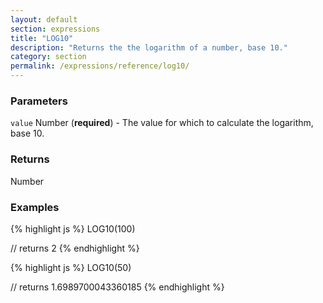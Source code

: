 ```yaml
---
layout: default
section: expressions
title: "LOG10"
description: "Returns the the logarithm of a number, base 10."
category: section
permalink: /expressions/reference/log10/
---
```


### Parameters

`value` Number (__required__) - The value for which to calculate the logarithm, base 10.

### Returns

Number

### Examples

{% highlight js %}
LOG10(100)

// returns 2
{% endhighlight %}


{% highlight js %}
LOG10(50)

// returns 1.6989700043360185
{% endhighlight %}